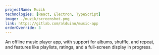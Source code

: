 ```yaml
---
projectName: Muzik
technologies: [React, Electron, TypeScript]
image: ./muzik/screenshot.png
link: https://gitlab.com/alduino/music-app
orderOverride: 3
---
```


An offline music player app, with support for albums, shuffle, and repeat, and features like playlists, ratings, and a full-screen display in progress.
